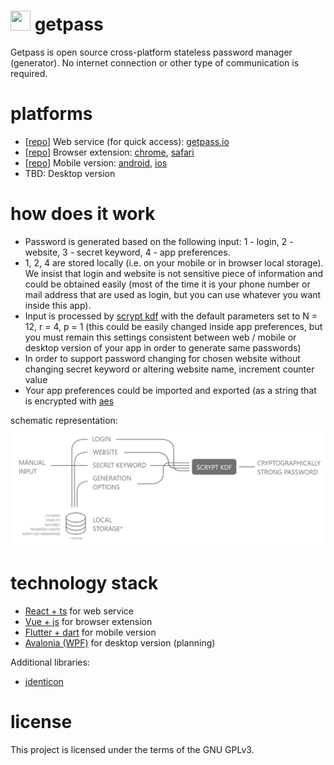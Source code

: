 # <img src="logo/logo.ico" width="32" height="32"> getpass
 Getpass is open source cross-platform stateless password manager (generator). 
 No internet connection or other type of communication is required.
# platforms
 * [[repo](https://github.com/stellarbear/getpass-spa)] Web service (for quick access): [getpass.io]()
 * [[repo](https://github.com/stellarbear/getpass-extension)] Browser extension: [chrome](), [safari]()
 * [[repo](https://github.com/stellarbear/getpass-mobile)] Mobile version: [android](), [ios]()
 * TBD: Desktop version
# how does it work
 * Password is generated based on the following input: 1 - login, 2 - website, 3 - secret keyword, 4 - app preferences. 
 * 1, 2, 4 are stored locally (i.e. on your mobile or in browser local storage). We insist that login and website is not sensitive piece of information and could be obtained easily (most of the time it is your phone number or mail address that are used as login, but you can use whatever you want inside this app). 
 * Input is processed by [scrypt kdf](https://en.wikipedia.org/wiki/Scrypt) with the default parameters set to N = 12, r = 4, p = 1 (this could be easily changed inside app preferences, but you must remain this settings consistent between web / mobile or desktop version of your app in order to generate same passwords)
 * In order to support password changing for chosen website without changing secret keyword or altering website name, increment counter value
 * Your app preferences could be imported and exported (as a string that is encrypted with [aes](https://en.wikipedia.org/wiki/Advanced_Encryption_Standard)
 
schematic representation:
![](alg/alg.png?raw=true)

# technology stack
 * [React + ts](https://reactjs.org/) for web service
 * [Vue + js](https://vuejs.org/) for browser extension
 * [Flutter + dart](https://flutter.dev/) for mobile version
 * [Avalonia (WPF)](http://avaloniaui.net/) for desktop version (planning)
 
 Additional libraries:
 * [jdenticon](https://jdenticon.com/)
 
 # license
 This project is licensed under the terms of the GNU GPLv3.
